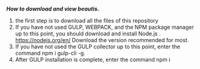 ***How to download and view beautis.***


1. the first step is to download all the files of this repository
2. If you have not used GULP, WEBPACK, and the NPM package manager up to this point, you should download and install Node.js . 
https://nodejs.org/en/
Download the version recommended for most.
3. If you have not used the GULP collector up to this point, enter the command npm i gulp-cli -g.
4. After GULP installation is complete, enter the command npm i
